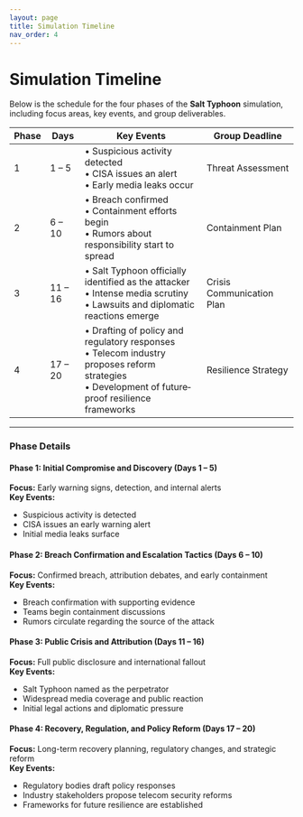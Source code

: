 ```yaml
---
layout: page
title: Simulation Timeline
nav_order: 4
---
```


# Simulation Timeline

Below is the schedule for the four phases of the **Salt Typhoon** simulation, including focus areas, key events, and group deliverables.

| Phase | Days    | Key Events                                                         | Group Deadline               |
|-------|---------|--------------------------------------------------------------------|------------------------------|
| 1     | 1 – 5   | • Suspicious activity detected<br>• CISA issues an alert<br>• Early media leaks occur            | Threat Assessment            |
| 2     | 6 – 10  | • Breach confirmed<br>• Containment efforts begin<br>• Rumors about responsibility start to spread | Containment Plan             |
| 3     | 11 – 16 | • Salt Typhoon officially identified as the attacker<br>• Intense media scrutiny<br>• Lawsuits and diplomatic reactions emerge | Crisis Communication Plan    |
| 4     | 17 – 20 | • Drafting of policy and regulatory responses<br>• Telecom industry proposes reform strategies<br>• Development of future‐proof resilience frameworks | Resilience Strategy          |

---

### Phase Details

#### Phase 1: Initial Compromise and Discovery (Days 1 – 5)
**Focus:** Early warning signs, detection, and internal alerts  
**Key Events:**
- Suspicious activity is detected  
- CISA issues an early warning alert  
- Initial media leaks surface

#### Phase 2: Breach Confirmation and Escalation Tactics (Days 6 – 10)
**Focus:** Confirmed breach, attribution debates, and early containment  
**Key Events:**
- Breach confirmation with supporting evidence  
- Teams begin containment discussions  
- Rumors circulate regarding the source of the attack

#### Phase 3: Public Crisis and Attribution (Days 11 – 16)
**Focus:** Full public disclosure and international fallout  
**Key Events:**
- Salt Typhoon named as the perpetrator  
- Widespread media coverage and public reaction  
- Initial legal actions and diplomatic pressure

#### Phase 4: Recovery, Regulation, and Policy Reform (Days 17 – 20)
**Focus:** Long-term recovery planning, regulatory changes, and strategic reform  
**Key Events:**
- Regulatory bodies draft policy responses  
- Industry stakeholders propose telecom security reforms  
- Frameworks for future resilience are established
